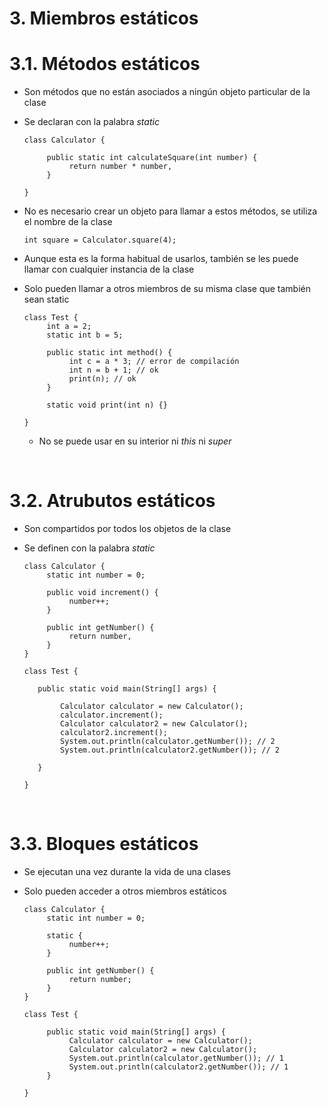 # 3. Miembros estáticos

# 3.1. Métodos estáticos

- Son métodos que no están asociados a ningún objeto particular de la clase
- Se declaran con la palabra _static_

  ```
  class Calculator {

       public static int calculateSquare(int number) {
            return number * number,
       }

  }
  ```

- No es necesario crear un objeto para llamar a estos métodos, se utiliza el nombre de la clase
  ```
  int square = Calculator.square(4);
  ```
- Aunque esta es la forma habitual de usarlos, también se les puede llamar con cualquier instancia de la clase

- Solo pueden llamar a otros miembros de su misma clase que también sean static

  ```
  class Test {
       int a = 2;
       static int b = 5;

       public static int method() {
            int c = a * 3; // error de compilación
            int n = b + 1; // ok
            print(n); // ok
       }

       static void print(int n) {}

  }
  ```

  - No se puede usar en su interior ni _this_ ni _super_

<br>

# 3.2. Atrubutos estáticos

- Son compartidos por todos los objetos de la clase
- Se definen con la palabra _static_

  ```
  class Calculator {
       static int number = 0;

       public void increment() {
            number++;
       }

       public int getNumber() {
            return number,
       }
  }

  class Test {

     public static void main(String[] args) {

          Calculator calculator = new Calculator();
          calculator.increment();
          Calculator calculator2 = new Calculator();
          calculator2.increment();
          System.out.println(calculator.getNumber()); // 2
          System.out.println(calculator2.getNumber()); // 2

     }

  }
  ```

<br>

# 3.3. Bloques estáticos

- Se ejecutan una vez durante la vida de una clases
- Solo pueden acceder a otros miembros estáticos

  ```
  class Calculator {
       static int number = 0;

       static {
            number++;
       }

       public int getNumber() {
            return number;
       }
  }

  class Test {

       public static void main(String[] args) {
            Calculator calculator = new Calculator();
            Calculator calculator2 = new Calculator();
            System.out.println(calculator.getNumber()); // 1
            System.out.println(calculator2.getNumber()); // 1
       }

  }
  ```
